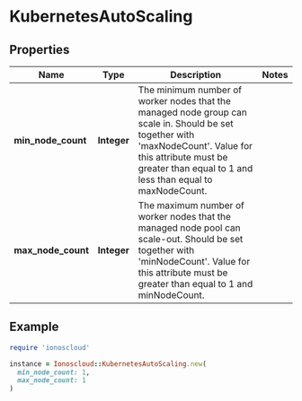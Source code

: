 # KubernetesAutoScaling

## Properties

| Name | Type | Description | Notes |
| ---- | ---- | ----------- | ----- |
| **min_node_count** | **Integer** | The minimum number of worker nodes that the managed node group can scale in. Should be set together with &#39;maxNodeCount&#39;. Value for this attribute must be greater than equal to 1 and less than equal to maxNodeCount. |  |
| **max_node_count** | **Integer** | The maximum number of worker nodes that the managed node pool can scale-out. Should be set together with &#39;minNodeCount&#39;. Value for this attribute must be greater than equal to 1 and minNodeCount. |  |

## Example

```ruby
require 'ionoscloud'

instance = Ionoscloud::KubernetesAutoScaling.new(
  min_node_count: 1,
  max_node_count: 1
)
```

